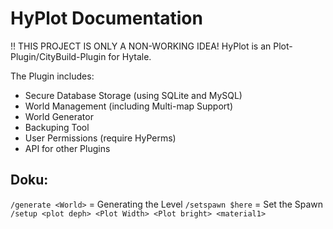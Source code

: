 # HyPlot Documentation
!! THIS PROJECT IS ONLY A NON-WORKING IDEA!
HyPlot is an Plot-Plugin/CityBuild-Plugin for Hytale.

The Plugin includes:
- Secure Database Storage (using SQLite and MySQL)
- World Management (including Multi-map Support)
- World Generator
- Backuping Tool
- User Permissions (require HyPerms)
- API for other Plugins

## Doku:
```/generate <World>``` = Generating the Level
```/setspawn $here``` = Set the Spawn
```/setup <plot deph> <Plot Width> <Plot bright> <material1>```


